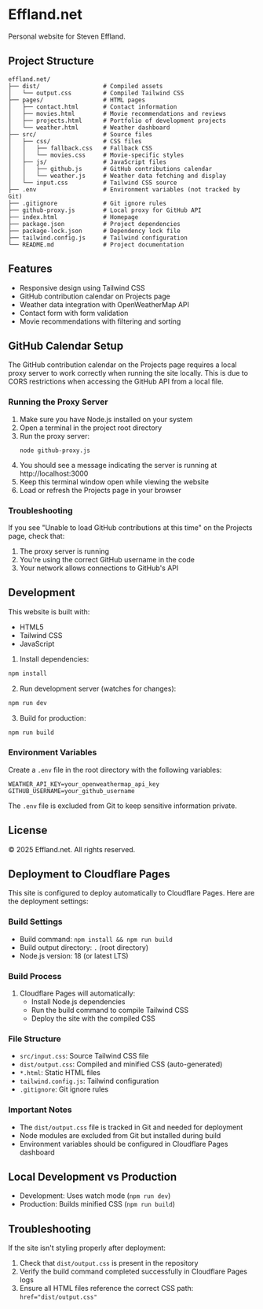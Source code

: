 # Effland.net

Personal website for Steven Effland.

## Project Structure

```
effland.net/
├── dist/                  # Compiled assets
│   └── output.css         # Compiled Tailwind CSS
├── pages/                 # HTML pages
│   ├── contact.html       # Contact information
│   ├── movies.html        # Movie recommendations and reviews
│   ├── projects.html      # Portfolio of development projects
│   └── weather.html       # Weather dashboard
├── src/                   # Source files
│   ├── css/               # CSS files
│   │   ├── fallback.css   # Fallback CSS
│   │   └── movies.css     # Movie-specific styles
│   ├── js/                # JavaScript files
│   │   ├── github.js      # GitHub contributions calendar
│   │   └── weather.js     # Weather data fetching and display
│   └── input.css          # Tailwind CSS source
├── .env                   # Environment variables (not tracked by Git)
├── .gitignore             # Git ignore rules
├── github-proxy.js        # Local proxy for GitHub API
├── index.html             # Homepage
├── package.json           # Project dependencies
├── package-lock.json      # Dependency lock file
├── tailwind.config.js     # Tailwind configuration
└── README.md              # Project documentation
```

## Features

- Responsive design using Tailwind CSS
- GitHub contribution calendar on Projects page
- Weather data integration with OpenWeatherMap API
- Contact form with form validation
- Movie recommendations with filtering and sorting

## GitHub Calendar Setup

The GitHub contribution calendar on the Projects page requires a local proxy server to work correctly when running the site locally. This is due to CORS restrictions when accessing the GitHub API from a local file.

### Running the Proxy Server

1. Make sure you have Node.js installed on your system
2. Open a terminal in the project root directory
3. Run the proxy server:
   ```
   node github-proxy.js
   ```
4. You should see a message indicating the server is running at http://localhost:3000
5. Keep this terminal window open while viewing the website
6. Load or refresh the Projects page in your browser

### Troubleshooting

If you see "Unable to load GitHub contributions at this time" on the Projects page, check that:

1. The proxy server is running
2. You're using the correct GitHub username in the code
3. Your network allows connections to GitHub's API

## Development

This website is built with:
- HTML5
- Tailwind CSS
- JavaScript

1. Install dependencies:
```bash
npm install
```

2. Run development server (watches for changes):
```bash
npm run dev
```

3. Build for production:
```bash
npm run build
```

### Environment Variables

Create a `.env` file in the root directory with the following variables:

```
WEATHER_API_KEY=your_openweathermap_api_key
GITHUB_USERNAME=your_github_username
```

The `.env` file is excluded from Git to keep sensitive information private.

## License

© 2025 Effland.net. All rights reserved.

## Deployment to Cloudflare Pages

This site is configured to deploy automatically to Cloudflare Pages. Here are the deployment settings:

### Build Settings
- Build command: `npm install && npm run build`
- Build output directory: `.` (root directory)
- Node.js version: 18 (or latest LTS)

### Build Process
1. Cloudflare Pages will automatically:
   - Install Node.js dependencies
   - Run the build command to compile Tailwind CSS
   - Deploy the site with the compiled CSS

### File Structure
- `src/input.css`: Source Tailwind CSS file
- `dist/output.css`: Compiled and minified CSS (auto-generated)
- `*.html`: Static HTML files
- `tailwind.config.js`: Tailwind configuration
- `.gitignore`: Git ignore rules

### Important Notes
- The `dist/output.css` file is tracked in Git and needed for deployment
- Node modules are excluded from Git but installed during build
- Environment variables should be configured in Cloudflare Pages dashboard

## Local Development vs Production
- Development: Uses watch mode (`npm run dev`)
- Production: Builds minified CSS (`npm run build`)

## Troubleshooting
If the site isn't styling properly after deployment:
1. Check that `dist/output.css` is present in the repository
2. Verify the build command completed successfully in Cloudflare Pages logs
3. Ensure all HTML files reference the correct CSS path: `href="dist/output.css"`